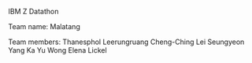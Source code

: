 IBM Z Datathon

Team name: Malatang

Team members: 
Thanesphol Leerungruang
Cheng-Ching Lei
Seungyeon Yang
Ka Yu Wong
Elena Lickel
